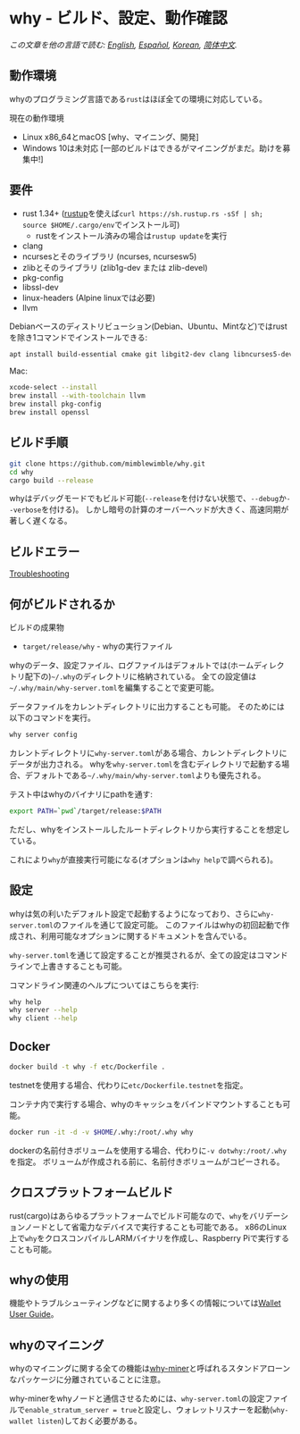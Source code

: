 # why - ビルド、設定、動作確認

*この文章を他の言語で読む: [English](../build.md), [Español](build_ES.md), [Korean](build_KR.md), [简体中文](build_ZH-CN.md).*

## 動作環境

whyのプログラミング言語である`rust`はほぼ全ての環境に対応している。

現在の動作環境

* Linux x86\_64とmacOS [why、マイニング、開発]
* Windows 10は未対応 [一部のビルドはできるがマイニングがまだ。助けを募集中!]

## 要件

* rust 1.34+ ([rustup]((https://www.rustup.rs/))を使えば`curl https://sh.rustup.rs -sSf | sh; source $HOME/.cargo/env`でインストール可)
  * rustをインストール済みの場合は`rustup update`を実行
* clang
* ncursesとそのライブラリ (ncurses, ncursesw5)
* zlibとそのライブラリ (zlib1g-dev または zlib-devel)
* pkg-config
* libssl-dev
* linux-headers (Alpine linuxでは必要)
* llvm

Debianベースのディストリビューション(Debian、Ubuntu、Mintなど)ではrustを除き1コマンドでインストールできる:

```sh
apt install build-essential cmake git libgit2-dev clang libncurses5-dev libncursesw5-dev zlib1g-dev pkg-config libssl-dev llvm
```

Mac:

```sh
xcode-select --install
brew install --with-toolchain llvm
brew install pkg-config
brew install openssl
```

## ビルド手順

```sh
git clone https://github.com/mimblewimble/why.git
cd why
cargo build --release
```

whyはデバッグモードでもビルド可能(`--release`を付けない状態で、`--debug`か`--verbose`を付ける)。
しかし暗号の計算のオーバーヘッドが大きく、高速同期が著しく遅くなる。

## ビルドエラー

[Troubleshooting](https://github.com/mimblewimble/docs/wiki/Troubleshooting)

## 何がビルドされるか

ビルドの成果物

* `target/release/why` - whyの実行ファイル

whyのデータ、設定ファイル、ログファイルはデフォルトでは(ホームディレクトリ配下の)`~/.why`のディレクトリに格納されている。
全ての設定値は`~/.why/main/why-server.toml`を編集することで変更可能。

データファイルをカレントディレクトリに出力することも可能。
そのためには以下のコマンドを実行。

```sh
why server config
```

カレントディレクトリに`why-server.toml`がある場合、カレントディレクトリにデータが出力される。
whyを`why-server.toml`を含むディレクトリで起動する場合、デフォルトである`~/.why/main/why-server.toml`よりも優先される。

テスト中はwhyのバイナリにpathを通す:

```sh
export PATH=`pwd`/target/release:$PATH
```

ただし、whyをインストールしたルートディレクトリから実行することを想定している。

これにより`why`が直接実行可能になる(オプションは`why help`で調べられる)。

## 設定

whyは気の利いたデフォルト設定で起動するようになっており、さらに`why-server.toml`のファイルを通じて設定可能。
このファイルはwhyの初回起動で作成され、利用可能なオプションに関するドキュメントを含んでいる。

`why-server.toml`を通じて設定することが推奨されるが、全ての設定はコマンドラインで上書きすることも可能。

コマンドライン関連のヘルプについてはこちらを実行:

```sh
why help
why server --help
why client --help
```

## Docker

```sh
docker build -t why -f etc/Dockerfile .
```
testnetを使用する場合、代わりに`etc/Dockerfile.testnet`を指定。

コンテナ内で実行する場合、whyのキャッシュをバインドマウントすることも可能。

```sh
docker run -it -d -v $HOME/.why:/root/.why why
```
dockerの名前付きボリュームを使用する場合、代わりに`-v dotwhy:/root/.why`を指定。
ボリュームが作成される前に、名前付きボリュームがコピーされる。

## クロスプラットフォームビルド

rust(cargo)はあらゆるプラットフォームでビルド可能なので、`why`をバリデーションノードとして省電力なデバイスで実行することも可能である。
x86のLinux上で`why`をクロスコンパイルしARMバイナリを作成し、Raspberry Piで実行することも可能。

## whyの使用

機能やトラブルシューティングなどに関するより多くの情報については[Wallet User Guide](https://github.com/mimblewimble/docs/wiki/Wallet-User-Guide)。


## whyのマイニング

whyのマイニングに関する全ての機能は[why-miner](https://github.com/mimblewimble/why-miner)と呼ばれるスタンドアローンなパッケージに分離されていることに注意。

why-minerをwhyノードと通信させるためには、`why-server.toml`の設定ファイルで`enable_stratum_server = true`と設定し、ウォレットリスナーを起動(`why-wallet listen`)しておく必要がある。
